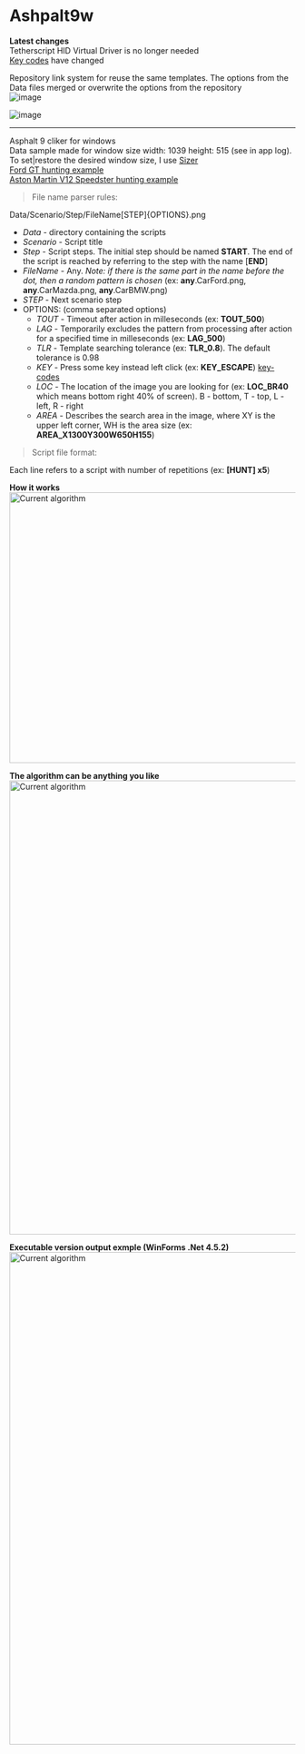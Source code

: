 # Ashpalt9w  
**Latest changes**  
Tetherscript HID Virtual Driver is no longer needed  
<a href="https://github.com/yaldabaoth444/Asphalt9w/blob/main/Readme/key-codes.txt">Key codes</a> have changed

Repository link system for reuse the same templates. The options from the Data files merged or overwrite the options from the repository  
![image](https://user-images.githubusercontent.com/25618671/130994099-19161c2c-7d3c-426f-97fe-026c38b7600a.png)

![image](https://user-images.githubusercontent.com/25618671/122649742-c7827c00-d148-11eb-8c01-2940e4d8ee77.png)  
<hr>

Asphalt 9 cliker for windows  
Data sample made for window size width: 1039  height: 515 (see in app log). To set|restore the desired window size, I use <a href="http://www.brianapps.net/sizer/">Sizer</a>  
<a href="https://youtu.be/RD9A6wjkkcw">Ford GT hunting example</a>  
<a href="https://youtu.be/GC6x_9_2ci0">Aston Martin V12 Speedster hunting example</a>  

> File name parser rules:  

Data/Scenario/Step/FileName[STEP]{OPTIONS}.png  

- _Data_ - directory containing the scripts  
- _Scenario_ - Script title  
- _Step_ - Script steps. The initial step should be named **START**. The end of the script is reached by referring to the step with the name [**END**]  
- _FileName_ - Any. *Note: if there is the same part in the name before the dot, then a random pattern is chosen* (ex: **any**.CarFord.png, **any**.CarMazda.png, **any**.CarBMW.png)
- _STEP_ - Next scenario step  
- OPTIONS: (comma separated options)  
  * _TOUT_ - Timeout after action in milleseconds (ex: **TOUT_500**) 
  * _LAG_ - Temporarily excludes the pattern from processing after action for a specified time in milleseconds (ex: **LAG_500**)  
  * _TLR_ - Template searching tolerance (ex: **TLR_0.8**). The default tolerance is 0.98  
  * _KEY_ - Press some key instead left click (ex: **KEY_ESCAPE**) <a href="https://github.com/yaldabaoth444/Asphalt9w/blob/main/Readme/key-codes.txt">key-codes</a>  
  * _LOC_ - The location of the image you are looking for (ex: **LOC_BR40** which means bottom right 40% of screen). B - bottom, T - top, L - left, R - right  
  * _AREA_ - Describes the search area in the image, where XY is the upper left corner, WH is the area size (ex: **AREA_X1300Y300W650H155**)  

> Script file format:  

Each line refers to a script with number of repetitions (ex: **[HUNT] x5**)  

**How it works**  
<img src="https://github.com/yaldabaoth444/Ashpalt9w/blob/main/Readme/base-processing.png" alt="Сurrent algorithm" width="800" height="477">

**The algorithm can be anything you like**  
<img src="https://github.com/yaldabaoth444/Ashpalt9w/blob/main/Readme/%D0%A1urrent%20algorithm.png" alt="Сurrent algorithm" width="766" height="800">

**Executable version output exmple (WinForms .Net 4.5.2)**  
<img src="https://github.com/yaldabaoth444/Ashpalt9w/blob/main/Readme/windows version.png" alt="Сurrent algorithm" width="823" height="868">
